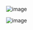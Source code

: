 ![image](https://user-images.githubusercontent.com/46294011/211280010-2410fddc-cc09-4c03-b5b1-a68055beecc5.png)

![image](https://user-images.githubusercontent.com/46294011/211279972-28526e47-eb25-44b2-a0e3-9f4582ea1c2e.png)

